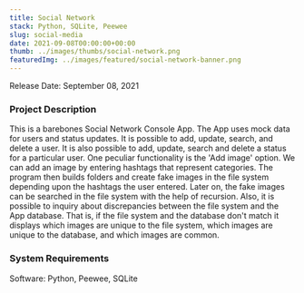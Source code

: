 ```yaml
---
title: Social Network
stack: Python, SQLite, Peewee
slug: social-media
date: 2021-09-08T00:00:00+00:00
thumb: ../images/thumbs/social-network.png
featuredImg: ../images/featured/social-network-banner.png
---
```


Release Date: September 08, 2021

### Project Description

This is a barebones Social Network Console App. The App uses mock data for users and status updates. It is possible to add, update, search, and delete a user. It is also possible to add, update, search and delete a status for a particular user. One peculiar functionality is the 'Add image' option. We can add an image by entering hashtags that represent categories. The program then builds folders and create fake images in the file system depending upon the hashtags the user entered. Later on, the fake images can be searched in the file system with the help of recursion. Also, it is possible to inquiry about discrepancies between the file system and the App database. That is, if the file system and the database don't match it displays which images are unique to the file system, which images are unique to the database, and which images are common. 

### System Requirements

Software: Python, Peewee, SQLite
